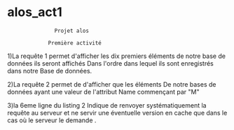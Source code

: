 # alos_act1
                   Projet alos 

                 Première activité 

1)La requête 1 permet d'afficher les dix premiers
éléments de notre base de données ils seront affichés 
Dans l'ordre dans lequel ils sont enregistrés dans notre 
Base de données.





2)La requête 2 permet de d'afficher que les éléments 
De notre bases de données ayant une valeur de l'attribut 
Name commençant par "M"










3)la 6eme ligne du listing 2 
Indique de renvoyer systématiquement la requête au 
serveur et ne servir une éventuelle version en cache
que dans le cas où le serveur le demande .

